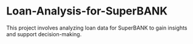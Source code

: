 # Loan-Analysis-for-SuperBANK
This project involves analyzing loan data for SuperBANK to gain insights and support decision-making.

